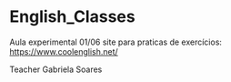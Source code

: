 # English_Classes

Aula experimental 01/06
site para praticas de exercícios:
https://www.coolenglish.net/

Teacher Gabriela Soares
